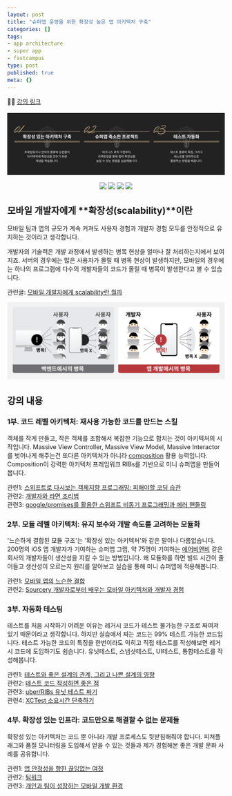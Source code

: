 ```yaml
---
layout: post
title: "슈퍼앱 운영을 위한 확장성 높은 앱 아키텍처 구축"
categories: []
tags:
- app architecture
- super app
- fastcampus
type: post
published: true
meta: {}
---
```


🧑‍💻 [강의 링크](https://fastcampus.co.kr/dev_red_rsj?utm_source=soojin-blog&utm_medium=post&utm_campaign=soojin)
<br><br>
<img src="/assets/posts/fastcampus-0.png" />

<div align = "center" >
  <a href="https://fastcampus.co.kr/dev_red_rsj?utm_source=soojin-blog&utm_medium=post&utm_campaign=soojin" style="text-decoration:none;">
    <img src="https://img.shields.io/badge/강의-패스트캠퍼스-red?style=flat" />
  </a>
  <a href="https://soojin.ro" style="text-decoration:none;">
    <img src="https://img.shields.io/badge/iOS개발자-노수진-orange?style=flat" />
  </a>
  <a href="https://github.com/nsoojin/MiniSuperApp-fastcampus" style="text-decoration:none;">
    <img src="https://img.shields.io/badge/실습 프로젝트-미니슈퍼앱-378805?style=flat" />
  </a>
  <a href="https://github.com/nsoojin/MiniSuperApp-fastcampus/discussions/categories/아무-질문이나-환영합니다">
    <img src="https://img.shields.io/badge/질문-환영-ffda00?style=flat" />
  </a>
</div>

## 모바일 개발자에게 **확장성(scalability)**이란

모바일 팀과 앱의 규모가 계속 커져도 사용자 경험과 개발자 경험 모두를 안정적으로 유지하는 것이라고 생각합니다.

개발자의 기술력은 개발 과정에서 발생하는 병목 현상을 얼마나 잘 처리하는지에서 보여지죠. 서버의 경우에는 많은 사용자가 몰릴 때 병목 현상이 발생하지만, 모바일의 경우에는 하나의 프로그램에 다수의 개발자들의 코드가 몰릴 때 병목이 발생한다고 볼 수 있습니다.

관련글: [모바일 개발자에게 scalability란 뭘까](https://soojin.ro/blog/scalability)
<br>

<img src="/assets/posts/fastcampus-1.png" />

## 강의 내용

### 1부. 코드 레벨 아키텍처: 재사용 가능한 코드를 만드는 스킬

객체를 작게 만들고, 작은 객체를 조합해서 복잡한 기능으로 합치는 것이 아키텍처의 시작입니다. Massive View Controller, Massive View Model, Massive Interactor를 벗어나게 해주는건 또다른 아키텍처가 아니라 [composition](https://en.wikipedia.org/wiki/Object_composition) 활용 능력입니다. Composition이 강력한 아키텍처 프레임워크 RIBs를 기반으로 미니 슈퍼앱을 만들어봅니다.

관련1: [스위프트로 다시보는 객체지향 프로그래밍: 피해야할 코딩 습관](https://soojin.ro/blog/solid-principles-in-swift)
<br>
관련2: [개발자와 라면 조리법](https://soojin.ro/blog/programmer-and-ramyun)
<br>
관련3: [google/promises를 활용한 스위프트 비동기 프로그래밍과 에러 핸들링](https://soojin.ro/blog/using-google-promises-swift)

### 2부. 모듈 레벨 아키텍처: 유지 보수와 개발 속도를 고려하는 모듈화

'느슨하게 결합된 모듈 구조'는 '확장성 있는 아키텍처'와 같은 말이나 다름없습니다. 200명의 iOS 앱 개발자가 기여하는 슈퍼앱 그랩, 약 75명이 기여하는 [에어비엔비](https://medium.com/airbnb-engineering/designing-for-productivity-in-a-large-scale-ios-application-9376a430a0bf) 같은 회사의 개발자들이 생산성을 지킬 수 있는 방법입니다. 왜 모듈화를 하면 빌드 시간이 줄어들고 생산성이 오르는지 원리를 알아보고 실습을 통해 미니 슈퍼앱에 적용해봅니다.

관련1: [모바일 앱의 느슨한 결합](https://soojin.ro/blog/loose-coupling)
<br>
관련2: [Sourcery 개발자로부터 배우는 모바일 아키텍처와 개발자 경험](https://soojin.ro/blog/pragmatic-programmer)

### 3부. 자동화 테스팅

테스트를 처음 시작하기 어려운 이유는 레거시 코드가 테스트 불가능한 구조로 짜여져 있기 때문이라고 생각합니다. 하지만 실습에서 짜는 코드는 99% 테스트 가능한 코드입니다. 테스트 가능한 코드의 특징을 한번이라도 익히고 직접 테스트를 작성해보면 레거시 코드에 도입하기도 쉽습니다. 유닛테스트, 스냅샷테스트, UI테스트, 통합테스트를 작성해봅니다.

관련1: [테스트와 좋은 설계의 관계, 그리고 나쁜 설계의 영향](https://soojin.ro/blog/tests-and-design)
<br>
관련2: [테스트 코드 작성하면 좋은 점](https://soojin.ro/blog/writing-test-code)
<br>
관련3: [uber/RIBs 유닛 테스트 짜기](https://soojin.ro/blog/unit-testing-ribs)
<br>
관련4: [XCTest 소요시간 단축하기](https://soojin.ro/blog/application-library-test)

### 4부. 확장성 있는 인프라: 코드만으로 해결할 수 없는 문제들

확장성 있는 아키텍처는 코드 뿐 아니라 개발 프로세스도 뒷받침해줘야 합니다. 피쳐플래그와 품질 모니터링을 도입해서 얻을 수 있는 것들과 제가 경험해본 좋은 개발 문화 사례를 공유합니다.

관련1: [앱 안정성을 향한 끊임없는 여정](https://soojin.ro/blog/journey-to-app-stability)
<br>
관련2: [팀워크](https://soojin.ro/blog/teamwork)
<br>
관련3: [개인과 팀이 성장하는 모바일 개발 환경](https://soojin.ro/blog/mobile-platform)
